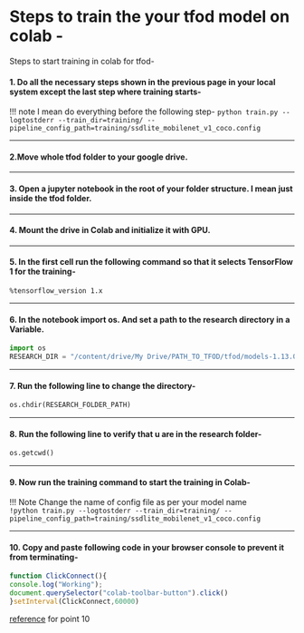 # Steps to train the your tfod model on colab - 

Steps to start training in colab for tfod-

#### 1. Do all the necessary steps shown in the previous page in your local system except the last step where training starts-

!!! note
    I mean do everything before the following step-
    ```
    python train.py --logtostderr --train_dir=training/ --pipeline_config_path=training/ssdlite_mobilenet_v1_coco.config
    ```

---

#### 2.Move whole tfod folder to your google drive.

---

#### 3. Open a jupyter notebook in the root of your folder structure. I mean just inside the tfod folder.

---

#### 4. Mount the drive in Colab and initialize it with GPU.

---

#### 5. In the first cell run the following command so that it selects TensorFlow 1 for the training-

```
%tensorflow_version 1.x
```

---

#### 6. In the notebook import os. And set a path to the research directory in a Variable.

```python hl_lines="2"
import os
RESEARCH_DIR = "/content/drive/My Drive/PATH_TO_TFOD/tfod/models-1.13.0/research"
```

---

#### 7. Run the following line to change the directory-

```python
os.chdir(RESEARCH_FOLDER_PATH)
```

---

#### 8. Run the following line to verify that u are in the research folder-

```python
os.getcwd()
```

---

#### 9. Now run the training command to start the training in Colab- 

!!! Note
    Change the name of config file as per your model name  
    ```
    !python train.py --logtostderr --train_dir=training/ --pipeline_config_path=training/ssdlite_mobilenet_v1_coco.config
    ```

---


#### 10. Copy and paste following code in your browser console to prevent it from terminating- 
```javascript
function ClickConnect(){
console.log("Working"); 
document.querySelector("colab-toolbar-button").click() 
}setInterval(ClickConnect,60000)
```
[reference](https://medium.com/@shivamrawat_756/how-to-prevent-google-colab-from-disconnecting-717b88a128c0) for point 10
